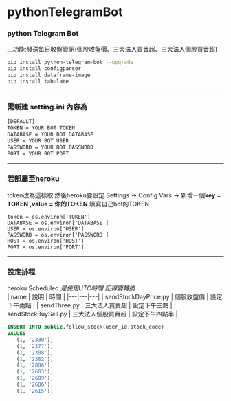 # pythonTelegramBot

### python Telegram Bot

__功能:發送每日收盤資訊(個股收盤價、三大法人買賣超、三大法人個股買賣超)

```bash
pip install python-telegram-bot --upgrade
pip install configparser
pip install dataframe-image
pip install tabulate
```

------------

### 需新建 setting.ini 內容為

```bash
[DEFAULT]
TOKEN = YOUR BOT TOKEN
DATABASE = YOUR BOT DATABASE
USER = YOUR BOT USER
PASSWORD = YOUR BOT PASSWORD
PORT = YOUR BOT PORT
```

------------

### 若部屬至heroku

token改為這樣取 然後heroku要設定
Settings -> Config Vars -> 新增一個**key = TOKEN ,value = 你的TOKEN** 填寫自己bot的TOKEN

``` base
token = os.environ['TOKEN']
DATABASE = os.environ['DATABASE']
USER = os.environ['USER']
PASSWORD = os.environ['PASSWORD']
HOST = os.environ['HOST']
PORT = os.environ['PORT']
```

------------

### 設定排程

heroku Scheduled 
*是使用UTC時間 記得要轉換*  
| name | 說明  | 時間 | 
|---|---|---|
| sendStockDayPrice.py  | 個股收盤價  | 設定下午兩點  | 
| sendThree.py  | 三大法人買賣超  | 設定下午三點  | 
| sendStockBuySell.py  |  三大法人個股買賣超 | 設定下午四點半  |


 ```sql
INSERT INTO public.follow_stock(user_id,stock_code)
VALUES 
    (1, '2330'),
    (1, '2377'),
    (1, '2308'),
    (1, '2382'),
    (1, '2886'),
    (1, '2603'),
    (1, '2609'),
    (1, '2606'),
    (1, '2615');
 ```
